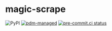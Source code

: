# magic-scrape

![PyPI](https://img.shields.io/pypi/v/magic-scrape?logo=python&logoColor=%23cccccc)
[![pdm-managed](https://img.shields.io/badge/pdm-managed-blueviolet)](https://pdm.fming.dev)
[![pre-commit.ci status](https://results.pre-commit.ci/badge/github/lmmx/magic-scrape/master.svg)](https://results.pre-commit.ci/latest/github/lmmx/magic-scrape/master)
<!-- [![build status](https://github.com/lmmx/magic-scrape/actions/workflows/master.yml/badge.svg)](https://github.com/lmmx/magic-scrape/actions/workflows/master.yml) -->
